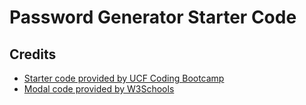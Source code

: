 # Password Generator Starter Code

## Credits

- [Starter code provided by UCF Coding Bootcamp](https://github.com/coding-boot-camp/friendly-parakeet)
- [Modal code provided by W3Schools](https://www.w3schools.com/howto/howto_css_modals.asp)